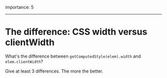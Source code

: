 importance: 5

---

# The difference: CSS width versus clientWidth

What's the difference between `getComputedStyle(elem).width` and `elem.clientWidth`?

Give at least 3 differences. The more the better.
